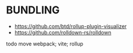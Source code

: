 # BUNDLING

- https://github.com/btd/rollup-plugin-visualizer
- https://github.com/rolldown-rs/rolldown

todo move webpack; vite; rollup
